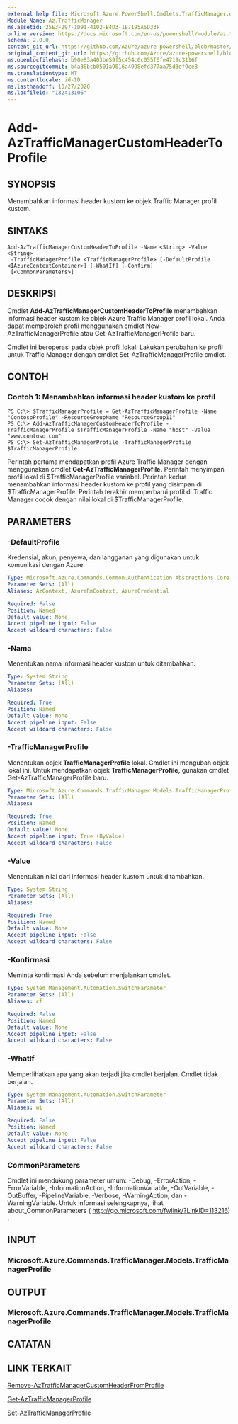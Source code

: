 ```yaml
---
external help file: Microsoft.Azure.PowerShell.Cmdlets.TrafficManager.dll-Help.xml
Module Name: Az.TrafficManager
ms.assetid: 25E3F297-1D91-4102-B4D3-1E7195A5D33F
online version: https://docs.microsoft.com/en-us/powershell/module/az.trafficmanager/add-aztrafficmanagercustomheadertoprofile
schema: 2.0.0
content_git_url: https://github.com/Azure/azure-powershell/blob/master/src/TrafficManager/TrafficManager/help/Add-AzTrafficManagerCustomHeaderToProfile.md
original_content_git_url: https://github.com/Azure/azure-powershell/blob/master/src/TrafficManager/TrafficManager/help/Add-AzTrafficManagerCustomHeaderToProfile.md
ms.openlocfilehash: b90e83a403be59f5c454c0c055f0fe4719c3116f
ms.sourcegitcommit: b4a38bcb0501a9016a4998efd377aa75d3ef9ce8
ms.translationtype: MT
ms.contentlocale: id-ID
ms.lasthandoff: 10/27/2020
ms.locfileid: "132413106"
---
```

# Add-AzTrafficManagerCustomHeaderToProfile

## SYNOPSIS
Menambahkan informasi header kustom ke objek Traffic Manager profil kustom.

## SINTAKS

```
Add-AzTrafficManagerCustomHeaderToProfile -Name <String> -Value <String>
 -TrafficManagerProfile <TrafficManagerProfile> [-DefaultProfile <IAzureContextContainer>] [-WhatIf] [-Confirm]
 [<CommonParameters>]
```

## DESKRIPSI
Cmdlet **Add-AzTrafficManagerCustomHeaderToProfile** menambahkan informasi header kustom ke objek Azure Traffic Manager profil lokal.
Anda dapat memperoleh profil menggunakan cmdlet New-AzTrafficManagerProfile atau Get-AzTrafficManagerProfile baru.

Cmdlet ini beroperasi pada objek profil lokal.
Lakukan perubahan ke profil untuk Traffic Manager dengan cmdlet Set-AzTrafficManagerProfile cmdlet.

## CONTOH

### Contoh 1: Menambahkan informasi header kustom ke profil
```
PS C:\> $TrafficManagerProfile = Get-AzTrafficManagerProfile -Name "ContosoProfile" -ResourceGroupName "ResourceGroup11"
PS C:\> Add-AzTrafficManagerCustomHeaderToProfile -TrafficManagerProfile $TrafficManagerProfile -Name "host" -Value "www.contoso.com"
PS C:\> Set-AzTrafficManagerProfile -TrafficManagerProfile $TrafficManagerProfile
```

Perintah pertama mendapatkan profil Azure Traffic Manager dengan menggunakan cmdlet **Get-AzTrafficManagerProfile.**
Perintah menyimpan profil lokal di $TrafficManagerProfile variabel.
Perintah kedua menambahkan informasi header kustom ke profil yang disimpan di $TrafficManagerProfile.
Perintah terakhir memperbarui profil di Traffic Manager cocok dengan nilai lokal di $TrafficManagerProfile.

## PARAMETERS

### -DefaultProfile
Kredensial, akun, penyewa, dan langganan yang digunakan untuk komunikasi dengan Azure.

```yaml
Type: Microsoft.Azure.Commands.Common.Authentication.Abstractions.Core.IAzureContextContainer
Parameter Sets: (All)
Aliases: AzContext, AzureRmContext, AzureCredential

Required: False
Position: Named
Default value: None
Accept pipeline input: False
Accept wildcard characters: False
```

### -Nama
Menentukan nama informasi header kustom untuk ditambahkan.

```yaml
Type: System.String
Parameter Sets: (All)
Aliases:

Required: True
Position: Named
Default value: None
Accept pipeline input: False
Accept wildcard characters: False
```

### -TrafficManagerProfile
Menentukan objek **TrafficManagerProfile** lokal.
Cmdlet ini mengubah objek lokal ini.
Untuk mendapatkan objek **TrafficManagerProfile,** gunakan cmdlet Get-AzTrafficManagerProfile baru.

```yaml
Type: Microsoft.Azure.Commands.TrafficManager.Models.TrafficManagerProfile
Parameter Sets: (All)
Aliases:

Required: True
Position: Named
Default value: None
Accept pipeline input: True (ByValue)
Accept wildcard characters: False
```

### -Value
Menentukan nilai dari informasi header kustom untuk ditambahkan.

```yaml
Type: System.String
Parameter Sets: (All)
Aliases:

Required: True
Position: Named
Default value: None
Accept pipeline input: False
Accept wildcard characters: False
```

### -Konfirmasi
Meminta konfirmasi Anda sebelum menjalankan cmdlet.

```yaml
Type: System.Management.Automation.SwitchParameter
Parameter Sets: (All)
Aliases: cf

Required: False
Position: Named
Default value: None
Accept pipeline input: False
Accept wildcard characters: False
```

### -WhatIf
Memperlihatkan apa yang akan terjadi jika cmdlet berjalan. Cmdlet tidak berjalan.

```yaml
Type: System.Management.Automation.SwitchParameter
Parameter Sets: (All)
Aliases: wi

Required: False
Position: Named
Default value: None
Accept pipeline input: False
Accept wildcard characters: False
```

### CommonParameters
Cmdlet ini mendukung parameter umum: -Debug, -ErrorAction, -ErrorVariable, -InformationAction, -InformationVariable, -OutVariable, -OutBuffer, -PipelineVariable, -Verbose, -WarningAction, dan -WarningVariable. Untuk informasi selengkapnya, lihat about_CommonParameters ( http://go.microsoft.com/fwlink/?LinkID=113216) .

## INPUT

### Microsoft.Azure.Commands.TrafficManager.Models.TrafficManagerProfile

## OUTPUT

### Microsoft.Azure.Commands.TrafficManager.Models.TrafficManagerProfile

## CATATAN

## LINK TERKAIT

[Remove-AzTrafficManagerCustomHeaderFromProfile](./Remove-AzTrafficManagerCustomHeaderFromProfile.md)

[Get-AzTrafficManagerProfile](./Get-AzTrafficManagerProfile.md)

[Set-AzTrafficManagerProfile](./Set-AzTrafficManagerProfile.md)
